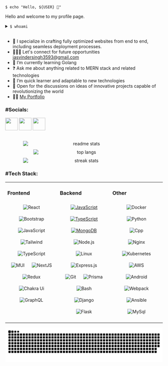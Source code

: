 <code>$ echo "Hello, ${USER} 👋"</code>

Hello and welcome to my profile page.

<details> 
  <summary><code>$ whoami</code></summary>
  <br/>
My name is Jasvinder Singh (nick name Jassi/Karan), I am a self-taught software developer, originally from 🇮🇳
<br>At work I'm most passionate about software quality 🔍 and automation ⚙️  I also enjoy uncovering and fixing nasty 🐞
<br>In my spare time I enjoy a variety of different things which are too numerous to list here.
</details>

<br />


- 🚀 I specialize in crafting fully optimized websites from end to end, including seamless deployment processes.
- 👩🏼‍💻 Let's connect for future opportunities jasvindersingh3593@gmail.com 
- 🌱 I’m currently learning Golang
- ❓ Ask me about anything related to MERN stack and related technologies
- 👯 I’m quick learner and adaptable to new technologies
- 💬 Open for the discussions on ideas of innovative projects capable of revolutionizing the world
- 👨‍💻 [My Portfolio](https://jasvinder-portfolio.netlify.app/)



### #Socials:
[<img src="https://github.com/singhJasvinder101/singhJasvinder101/assets/131908922/f0b54ddb-e631-4a94-b4fa-6222f2cc31cb" height="40" width="40" style="border-radius:50;"  />](https://www.instagram.com/_jasvinder_singh201/) [<img src="https://github.com/singhJasvinder101/singhJasvinder101/assets/131908922/ad5e61e2-db03-4cb8-b8cf-e0f4bb67d33e" height="40" width="40" style="border-radius:50;"  />](https://www.linkedin.com/in/jasvinder-singh-466a72256/)
[<img src="https://github.com/singhJasvinder101/singhJasvinder101/assets/131908922/c905380c-2ff9-4f51-93da-0f931a80b6db" height="40" width="40" style="border-radius:50;"  />](https://twitter.com/51Jasvinde6596/)



<br />


<div align="center" style="display: flex; flex-wrap: wrap; justify-content: center; gap: 10px;">
  
  <img src="https://github-readme-stats.vercel.app/api?username=singhJasvinder101&show_icons=true&theme=tokyonight&rank_icon=github&border_radius=10" alt="readme stats" style="flex: 1 1 30%; max-width: 390px; min-width: 250px;" />
  <img src="https://github-readme-stats.vercel.app/api/top-langs/?username=singhJasvinder101&hide=HTML&langs_count=8&layout=compact&theme=tokyonight&border_radius=10&size_weight=0.5&count_weight=0.5&exclude_repo=github-readme-stats" alt="top langs" style="flex: 1 1 30%; max-width: 325px; min-width: 250px;" />
  <img src="https://nirzak-streak-stats.vercel.app?user=singhJasvinder101&count_private=true&theme=tokyonight&border_radius=10" alt="streak stats" style="flex: 1 1 30%; max-width: 390px; min-width: 250px;" />
</div>


### #Tech Stack:
<table><tr><td valign="top" width="33%">

### Frontend  
<div align="center">  
<a  target="_blank"><img style="margin: 10px" src="https://profilinator.rishav.dev/skills-assets/react-original-wordmark.svg" alt="React" height="50" /></a>  
<a  target="_blank"><img style="margin: 10px" src="https://profilinator.rishav.dev/skills-assets/bootstrap-plain.svg" alt="Bootstrap" height="50" /></a>  
<a target="_blank"><img style="margin: 10px" src="https://profilinator.rishav.dev/skills-assets/javascript-original.svg" alt="JavaScript" height="50" /></a>  
<a target="_blank"><img style="margin: 10px" src="https://profilinator.rishav.dev/skills-assets/tailwindcss.svg" alt="Tailwind" height="50" /></a>  
<a  target="_blank"><img style="margin: 10px" src="https://profilinator.rishav.dev/skills-assets/typescript-original.svg" alt="TypeScript" height="50" /></a>  
<a  target="_blank"><img style="margin: 10px" src="https://profilinator.rishav.dev/skills-assets/mui.png" alt="MUI" height="50" /></a>  
<a  target="_blank"><img style="margin: 10px" src="https://profilinator.rishav.dev/skills-assets/nextjs.png" alt="NextJS" height="50" /></a>  
<a  target="_blank"><img style="margin: 10px" src="https://profilinator.rishav.dev/skills-assets/redux-original.svg" alt="Redux" height="50" /></a>  
 <a  target="_blank"><img style="margin: 10px" src="https://profilinator.rishav.dev/skills-assets/chakraui.png" alt="Chakra Ui" height="50" /></a>  
 <a  target="_blank"><img style="margin: 10px" src="https://profilinator.rishav.dev/skills-assets/graphql.png" alt="GraphQL" height="50" /></a>  


</div>

</td><td valign="top" width="33%">



### Backend  
<div align="center">  
<a href="https://www.javascript.com/" target="_blank"><img style="margin: 10px" src="https://profilinator.rishav.dev/skills-assets/javascript-original.svg" alt="JavaScript" height="50" /></a>  
<a href="https://www.typescriptlang.org/" target="_blank"><img style="margin: 10px" src="https://profilinator.rishav.dev/skills-assets/typescript-original.svg" alt="TypeScript" height="50" /></a>  
<a href="https://www.mongodb.com/" target="_blank"><img style="margin: 10px" src="https://profilinator.rishav.dev/skills-assets/mongodb-original-wordmark.svg" alt="MongoDB" height="50" /></a>  
<a target="_blank"><img style="margin: 10px" src="https://profilinator.rishav.dev/skills-assets/nodejs-original-wordmark.svg" alt="Node.js" height="50" /></a>  
<a  target="_blank"><img style="margin: 10px" src="https://profilinator.rishav.dev/skills-assets/linux-original.svg" alt="Linux" height="50" /></a>  
<a target="_blank"><img style="margin: 10px" src="https://profilinator.rishav.dev/skills-assets/express-original-wordmark.svg" alt="Express.js" height="50" /></a>  
<a  target="_blank"><img style="margin: 10px" src="https://profilinator.rishav.dev/skills-assets/git-scm-icon.svg" alt="Git" height="50" /></a>  
<a target="_blank"><img style="margin: 10px" src="https://profilinator.rishav.dev/skills-assets/prisma.png" alt="Prisma" height="50" /></a>
<a target="_blank"><img style="margin: 10px" src="https://profilinator.rishav.dev/skills-assets/gnu_bash-icon.svg" alt="Bash" height="50" /></a>
<a target="_blank"><img style="margin: 10px" src="https://profilinator.rishav.dev/skills-assets/django-original.svg" alt="Django" height="50" /></a>
<a target="_blank"><img style="margin: 10px" src="https://profilinator.rishav.dev/skills-assets/flask.png" alt="Flask" height="50" /></a>
   
</div>

</td><td valign="top" width="33%">

  ### Other
  <div align="center">  
    
 <a  target="_blank"><img style="margin: 10px" src="https://profilinator.rishav.dev/skills-assets/docker-original-wordmark.svg" alt="Docker" height="50" /></a>   <a  target="_blank"><img style="margin: 10px" src="https://profilinator.rishav.dev/skills-assets/python-original.svg" alt="Python" height="50" /></a>   <a style="margin: 10px" target="_blank"><img style="margin: 10px" src="https://profilinator.rishav.dev/skills-assets/cplusplus-original.svg" alt="Cpp" height="50" /></a>  <a style="margin: 10px" target="_blank"><img style="margin: 10px" src="https://profilinator.rishav.dev/skills-assets/nginx-original.svg" alt="Nginx" height="50" /></a>    <a style="margin: 10px" target="_blank"><img style="margin: 10px" src="https://profilinator.rishav.dev/skills-assets/kubernetes-icon.svg" alt="Kubernetes" height="50" /></a>    <a style="margin: 10px" target="_blank"><img style="margin: 10px" src="https://profilinator.rishav.dev/skills-assets/amazonwebservices-original-wordmark.svg" alt="AWS" height="50" /></a>    <a style="margin: 10px" target="_blank"><img style="margin: 10px" src="https://profilinator.rishav.dev/skills-assets/android-original-wordmark.svg" alt="Android" height="50" /></a>    <a style="margin: 10px" target="_blank"><img style="margin: 10px" src="https://profilinator.rishav.dev/skills-assets/webpack-original.svg" alt="Webpack" height="50" /></a>    <a style="margin: 10px" target="_blank"><img style="margin: 10px" src="https://profilinator.rishav.dev/skills-assets/ansible.png" alt="Ansible" height="50" /></a>    <a style="margin: 10px" target="_blank"><img style="margin: 10px" src="https://profilinator.rishav.dev/skills-assets/mysql-original-wordmark.svg" alt="MySql" height="50" /></a>  

   </div>
</td></tr></table>  

<picture>
  <source media="(prefers-color-scheme: dark)" srcset="https://raw.githubusercontent.com/singhJasvinder101/singhJasvinder101/output/github-snake-dark.svg" />
  <source media="(prefers-color-scheme: light)" srcset="https://raw.githubusercontent.com/singhJasvinder101/singhJasvinder101/output/github-snake.svg" />
  <img alt="github-snake" src="https://raw.githubusercontent.com/singhJasvinder101/singhJasvinder101/output/github-snake.svg" />
</picture>



  
